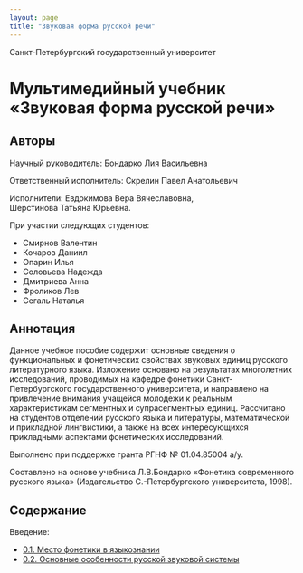 ```yaml
---
layout: page
title: "Звуковая форма русской речи"
---
```


Санкт-Петербургский государственный университет

# Мультимедийный учебник &laquo;Звуковая форма русской речи&raquo;

## Авторы

Научный руководитель: Бондарко Лия Васильевна

Ответственный исполнитель: Скрелин Павел Анатольевич

Исполнители: Евдокимова Вера Вячеславовна,  
Шерстинова Татьяна Юрьевна.

При участии следующих студентов:
<ul>
<li>Смирнов Валентин</li>
<li>Кочаров Даниил</li>
<li>Опарин Илья</li>
<li>Соловьева Надежда</li>
<li>Дмитриева Анна</li>
<li>Фроликов Лев</li>
<li>Сегаль Наталья</li>
</ul>

## Аннотация

Данное учебное пособие содержит основные сведения о функциональных и 
фонетических свойствах звуковых единиц русского литературного 
языка. Изложение основано на результатах многолетних исследований, 
проводимых на кафедре фонетики Санкт-Петербургского государственного 
университета, и направлено на привлечение внимания учащейся молодежи 
к реальным характеристикам сегментных и супрасегментных единиц.
Рассчитано на студентов отделений русского языка и литературы,
 математической и прикладной лингвистики, а также на всех 
интересующихся прикладными аспектами фонетических исследований.

Выполнено при поддержке гранта РГНФ № 01.04.85004 а/у.

Составлено на основе учебника Л.В.Бондарко &laquo;Фонетика современного русского языка&raquo; (Издательство С.-Петербургского университета, 1998).

## Содержание

Введение:
* [0.1. Место фонетики в языкознании](001.html)
* [0.2. Основные особенности русской звуковой системы](002.html)